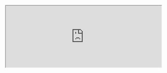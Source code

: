 <iframe src="https://liaojunjun.github.io/nice/root/javascript/edit_table_demo.html" width="100%" height="200"></iframe>